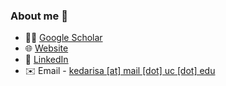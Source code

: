 ### About me 👋

- :woman_student: [Google Scholar](https://scholar.google.com/citations?user=wmJICCwAAAAJ&hl=en)
- 🌐 [Website](https://sayalirked.github.io/)
- 💼 [LinkedIn](https://www.linkedin.com/in/kedarisa/)
- ✉️ Email - [kedarisa [at] mail [dot] uc [dot] edu]()
